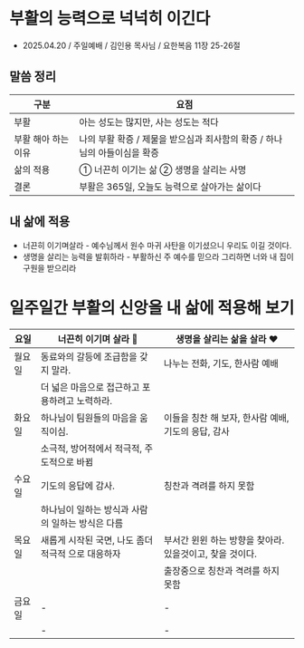 # 부활의 능력으로 넉넉히 이긴다
* 2025.04.20 / 주일예배 / 김인용 목사님 / 요한복음 11장 25-26절 

## 말씀 정리
| 구분         | 요점                                                              |
|--------------|-------------------------------------------------------------------|
| 부활         | 아는 성도는 많지만, 사는 성도는 적다                              |
| 부활 해아 하는 이유  | 나의 부활 확증 / 제물을 받으심과 죄사함의 확증 / 하나님의 아들이심을 확증   |
| 삶의 적용    | ① 너끈히 이기는 삶 ② 생명을 살리는 사명                         |
| 결론         | 부활은 365일, 오늘도 능력으로 살아가는 삶이다                    |



## 내 삶에 적용
* 너끈히 이기며살라 - 예수님께서 원수 마귀 사탄을 이기셨으니 우리도 이길 것이다. 
* 생명을 살리는 능력을 발휘하라 - 부활하신 주 예수를 믿으라 그리하면 너와 내 집이 구원을 받으리라 

 
# 일주일간 부활의 신앙을 내 삶에 적용해 보기

| 요일   | 너끈히 이기며 살라 💪                             | 생명을 살리는 삶을 살라 ❤️                           |
|--------|--------------------------------------------------|------------------------------------------------------|
| 월요일 | 동료와의 갈등에 조급함을 갖지 말라.                  | 나누는 전화, 기도, 한사람 예배  |
|        | 더 넓은 마음으로 접근하고 포용하려고 노력하라.    |                                                      |
| 화요일 | 하나님이 팀원들의 마음을 움직이심.                |    이들을 칭찬 해 보자, 한사람 예배, 기도의 응답, 감사    |
|        | 소극적, 방어적에서 적극적, 주도적으로 바뀜          |                                                      |
| 수요일 | 기도의 응답에 감사.                                 | 칭찬과 격려를 하지 못함     |
|        | 하나님이 일하는 방식과 사람의 일하는 방식은 다름     |                                                      |
| 목요일 | 새롭게 시작된 국면, 나도 좀더 적극적 으로 대응하자   | 부서간 윈윈 하는 방향을 찾아라. 있을것이고, 찾을 것이다.  |
|        |                                                     | 출장중으로 칭찬과 격려를 하지 못함                 |
| 금요일 | -   | -         |
|        | -    | - |

